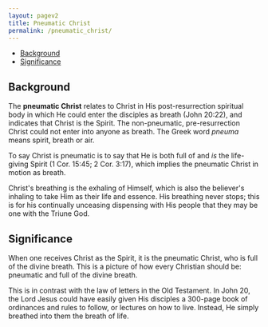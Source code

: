 ```yaml
---
layout: pagev2
title: Pneumatic Christ
permalink: /pneumatic_christ/
---
```

- [Background](#background)
- [Significance](#significance)

## Background

The **pneumatic Christ** relates to Christ in His post-resurrection spiritual body in which He could enter the disciples as breath (John 20:22), and indicates that Christ is the Spirit. The non-pneumatic, pre-resurrection Christ could not enter into anyone as breath. The Greek word *pneuma* means spirit, breath or air. 

To say Christ is pneumatic is to say that He is both full of and *is* the life-giving Spirit (1 Cor. 15:45; 2 Cor. 3:17), which implies the pneumatic Christ in motion as breath.

Christ's breathing is the exhaling of Himself, which is also the believer's inhaling to take Him as their life and essence. His breathing never stops; this is for his continually unceasing dispensing with His people that they may be one with the Triune God.

## Significance

When one receives Christ as the Spirit, it is the pneumatic Christ, who is full of the divine breath. This is a picture of how every Christian should be: pneumatic and full of the divine breath.

This is in contrast with the law of letters in the Old Testament. In John 20, the Lord Jesus could have easily given His disciples a 300-page book of ordinances and rules to follow, or lectures on how to live. Instead, He simply breathed into them the breath of life.
